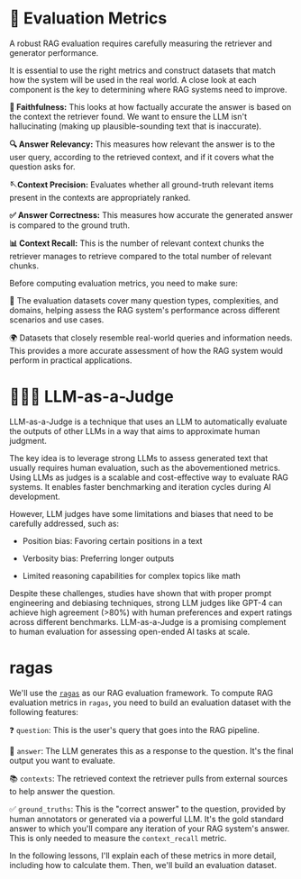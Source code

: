# 📐 Evaluation Metrics

A robust RAG evaluation requires carefully measuring the retriever and generator performance.

It is essential to use the right metrics and construct datasets that match how the system will be used in the real world. A close look at each component is the key to determining where RAG systems need to improve.

**🤝 Faithfulness:** This looks at how factually accurate the answer is based on the context the retriever found. We want to ensure the LLM isn't hallucinating (making up plausible-sounding text that is inaccurate).

**🔍 Answer Relevancy:** This measures how relevant the answer is to the user query, according to the retrieved context, and if it covers what the question asks for.

**🪡Context Precision:** Evaluates whether all ground-truth relevant items present in the contexts are appropriately ranked.

**✅ Answer Correctness:** This measures how accurate the generated answer is compared to the ground truth.

**📊 Context Recall:** This is the number of relevant context chunks the retriever manages to retrieve compared to the total number of relevant chunks.

Before computing evaluation metrics, you need to make sure:

📂 The evaluation datasets cover many question types, complexities, and domains, helping assess the RAG system's performance across different scenarios and use cases.

🌍 Datasets that closely resemble real-world queries and information needs. This provides a more accurate assessment of how the RAG system would perform in practical applications.

# 👨🏽‍⚖️ LLM-as-a-Judge 

LLM-as-a-Judge is a technique that uses an LLM to automatically evaluate the outputs of other LLMs in a way that aims to approximate human judgment.

The key idea is to leverage strong LLMs to assess generated text that usually requires human evaluation, such as the abovementioned metrics. Using LLMs as judges is a scalable and cost-effective way to evaluate RAG systems. It enables faster benchmarking and iteration cycles during AI development.

However, LLM judges have some limitations and biases that need to be carefully addressed, such as:

- Position bias: Favoring certain positions in a text

- Verbosity bias: Preferring longer outputs

- Limited reasoning capabilities for complex topics like math

Despite these challenges, studies have shown that with proper prompt engineering and debiasing techniques, strong LLM judges like GPT-4 can achieve high agreement (>80%) with human preferences and expert ratings across different benchmarks. LLM-as-a-Judge is a promising complement to human evaluation for assessing open-ended AI tasks at scale.

# ragas

We'll use the [`ragas`](https://github.com/explodinggradients/ragas) as our RAG evaluation framework. To compute RAG evaluation metrics in `ragas`, you need to build an evaluation dataset with the following features:

❓ `question`: This is the user's query that goes into the RAG pipeline. 

🤖 `answer`: The LLM generates this as a response to the question. It's the final output you want to evaluate.

📚 `contexts`: The retrieved context the retriever pulls from external sources to help answer the question. 

✅ `ground_truths`: This is the "correct answer" to the question, provided by human annotators or generated via a powerful LLM. It's the gold standard answer to which you'll compare any iteration of your RAG system's answer. This is only needed to measure the `context_recall` metric.

In the following lessons, I'll explain each of these metrics in more detail, including how to calculate them. Then, we'll build an evaluation dataset.